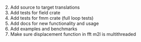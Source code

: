 2. Add source to target translations
3. Add tests for field crate
4. Add tests for fmm crate (full loop tests)
5. Add docs for new functionality and usage
6. Add examples and benchmarks
7. Make sure displacement function in fft m2l is multithreaded